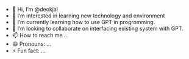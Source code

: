 - 👋 Hi, I’m @deokjai
- 👀 I’m interested in learning new technology and environment
- 🌱 I’m currently learning how to use GPT in progromming.
- 💞️ I’m looking to collaborate on interfacing existing system with GPT.
- 📫 How to reach me ...
- 😄 Pronouns: ...
- ⚡ Fun fact: ...

<!---
deokjai/deokjai is a ✨ special ✨ repository because its `README.md` (this file) appears on your GitHub profile.
You can click the Preview link to take a look at your changes.
--->
